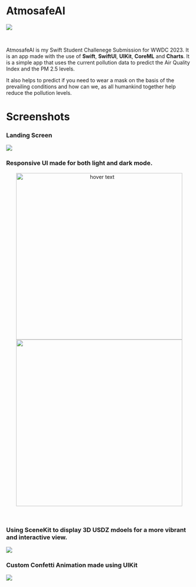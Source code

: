 # AtmosafeAI


![](Screenshots/logo.png)

<br>

AtmosafeAI is my Swift Student Challenege Submission for WWDC 2023. It is an app made with the use of **Swift**, **SwiftUI**, **UIKit**, **CoreML** and **Charts**. It is a simple app that uses the current pollution data to predict the Air Quality Index and the PM 2.5 levels. 

It also helps to predict if you need to wear a mask on the basis of the prevailing conditions and how can we, as all humankind together help reduce the pollution levels.

# Screenshots


### Landing Screen
<img src="Screenshots/3.png">
<br>

### Responsive UI made for both light and dark mode.

<p align="center">
  <img src="Screenshots/2.png" width="450" title="hover text">
  <img src="Screenshots/4.png" width="450">
</p>

<br>

### Using SceneKit to display 3D USDZ mdoels for a more vibrant and interactive view.
<img src="Screenshots/5.png">

<br>

### Custom Confetti Animation made using UIKit
<img src="Screenshots/1.png">